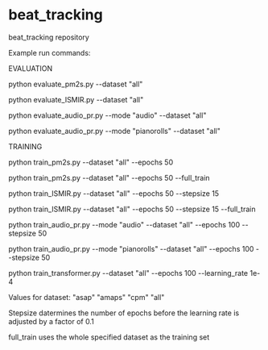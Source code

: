 # beat_tracking
beat_tracking repository

Example run commands:

EVALUATION

python evaluate_pm2s.py --dataset "all"

python evaluate_ISMIR.py --dataset "all"

python evaluate_audio_pr.py --mode "audio" --dataset "all"

python evaluate_audio_pr.py --mode "pianorolls" --dataset "all"

TRAINING

python train_pm2s.py --dataset "all" --epochs 50

python train_pm2s.py --dataset "all" --epochs 50 --full_train

python train_ISMIR.py --dataset "all" --epochs 50 --stepsize 15

python train_ISMIR.py --dataset "all" --epochs 50 --stepsize 15 --full_train

python train_audio_pr.py --mode "audio" --dataset "all" --epochs 100 --stepsize 50

python train_audio_pr.py --mode "pianorolls" --dataset "all" --epochs 100 --stepsize 50

python train_transformer.py --dataset "all" --epochs 100 --learning_rate 1e-4

Values for dataset:
"asap" "amaps" "cpm" "all"

Stepsize datermines the number of epochs before the learning rate is adjusted by a factor of 0.1

full_train uses the whole specified dataset as the training set